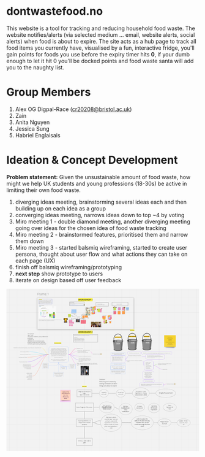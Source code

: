# **dontwastefood.no**

This website is a tool for tracking and reducing household food waste. The website notifies/alerts (via selected medium ... email, website alerts, social alerts) when food is about to expire. The site acts as a hub page to track all food items you currently have, visualised by a fun, interactive fridge, you'll gain points for foods you use before the expiry timer hits **0**, if your dumb enough to let it hit 0 you'll be docked points and food waste santa will add you to the naughty list.

# **Group Members**
1. Alex OG Digpal-Race (cr20208@bristol.ac.uk)
2. Zain
3. Anita Nguyen
4. Jessica Sung
5. Habriel Englaisais

# Ideation & Concept Development
**Problem statement:** Given the unsustainable amount of food waste, how might we help UK students and young professions (18-30s) be active in limiting their own food waste.
1. diverging ideas meeting, brainstorming several ideas each and then building up on each idea as a group
2. converging ideas meeting, narrows ideas down to top ~4 by voting
3. Miro meeting 1 - double diamond meeting, another diverging meeting going over ideas for the chosen idea of food waste tracking
4. Miro meeting 2 - brainstormed features, prioritised them and narrow them down
5. Miro meeting 3 - started balsmiq wireframing, started to create user persona, thought about user flow and what actions they can take on each page (UX)
6. finish off balsmiq wireframing/prototyping
7. **next step** show prototype to users
8. iterate on design based off user feedback

![Miro board from multiple double diamond meetings](mirosnapshot.png)
#

